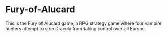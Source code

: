 # Fury-of-Alucard

This is the Fury of Alucard game, a RPG strategy game where four vampire hunters attempt to stop Dracula from taking control over all Europe.
